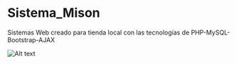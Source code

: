 # Sistema_Mison
Sistemas Web creado para tienda local con las tecnologías de PHP-MySQL-Bootstrap-AJAX

![Alt text](/relative/path/to/screen1.png?raw=true "Optional Title")
